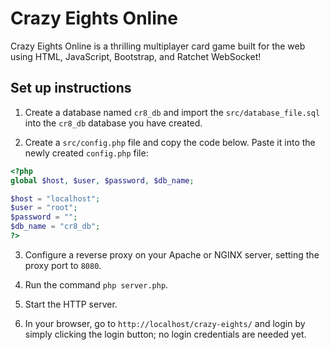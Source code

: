# Crazy Eights Online

Crazy Eights Online is a thrilling multiplayer card game built for the web using HTML, JavaScript, Bootstrap, and Ratchet WebSocket!

## Set up instructions

1. Create a database named `cr8_db` and import the `src/database_file.sql` into the `cr8_db` database you have created.

2. Create a `src/config.php` file and copy the code below. Paste it into the newly created `config.php` file:

```php
<?php
global $host, $user, $password, $db_name;

$host = "localhost";
$user = "root";
$password = "";
$db_name = "cr8_db";
?>
```

3. Configure a reverse proxy on your Apache or NGINX server, setting the proxy port to `8080`.

4. Run the command `php server.php`.

5. Start the HTTP server.

6. In your browser, go to `http://localhost/crazy-eights/` and login by simply clicking the login button; no login credentials are needed yet.
